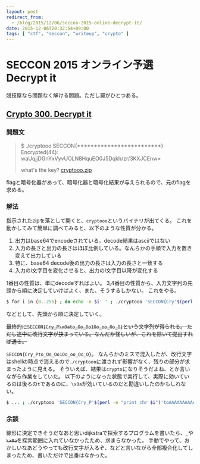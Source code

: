 ```yaml
---
layout: post
redirect_from:
  - /blog/2015/12/06/seccon-2015-online-decrypt-it/
date: 2015-12-06T20:32:54+09:00
tags: [ "ctf", "seccon", "writeup", "crypto" ]
---
```


# SECCON 2015 オンライン予選 Decrypt it

競技屋なら問題なく解ける問題。ただし罠がひとつある。

<!-- more -->

## [Crypto 300. Decrypt it](https://github.com/SECCON/SECCON2015_online_CTF/tree/master/Crypto/300_Decrypt%20it)

### 問題文

>   $ ./cryptooo SECCON{\*\*\*\*\*\*\*\*\*\*\*\*\*\*\*\*\*\*\*\*\*\*\*\*\*}
>   Encrypted(44): waUqjjDGnYxVyvUOLN8HquEO0J5Dqkh/zr/3KXJCEnw=
>   
>   what's the key?
>   [cryptooo.zip](https://github.com/SECCON/SECCON2015_online_CTF/blob/master/Crypto/300_Decrypt%20it/cryptooo.zip)

flagと暗号化器があって、暗号化器と暗号化結果が与えられるので、元のflagを求める。

### 解法

指示されたzipを落として開くと、`cryptooo`というバイナリが出てくる。
これを動かしてみて簡単に調べてみると、以下のような性質が分かる。

1.  出力はbase64でencodeされている。decode結果はasciiではない
2.  入力の長さと出力の長さはほぼ比例している。なんらかの手順で入力を置き変えて出力している
3.  特に、base64 decode後の出力の長さは入力の長さと一致する
4.  入力の$i$文字目を変化させると、出力の$i$文字目以降が変化する

1番目の性質は、単にdecodeすればよい。
3,4番目の性質から、入力文字列の先頭から順に決定していけばよく、また、そうするしかない。
これをやる。

``` sh
$ for i in {0..255} ; do echo -n $i' ' ; ./cryptooo 'SECCON{Cry'$(perl -e "print chr $i")'AAAAAAAAAAAAAAAAAAAAA}' | cut -d' ' -f2 | base64 -d | hexdump -C | head -n 1 ; done
```

などとして、先頭から順に決定していく。

<del> 最終的に`SECCON{Cry_P\x0ato_Oo_Oo1Oo_oo_Oo_O}`という文字列が得られる。
ただし途中に改行文字が挟まっている。なんだか怪しいが、これを除いて提出すれば通る。 </del>

`SECCON{Cry_Pto_Oo_Oo1Oo_oo_Oo_O}`。
なんらかのミスで混入したが、改行文字はshellの時点で消えるので`./cryptooo`に渡されず影響がなく、残りの部分が求まったように見える。
そういえば、結果は`crypto`になりそうだよね、とか言いながら作業をしていた。
以下のようになった状態で実行して、実際に効いているのは後ろの`t`であるのに、`\x0a`が効いているのだと勘違いしたのかもしれない。

``` sh
$ ... ; ./cryptooo 'SECCON{Cry_P'$(perl -e "print chr $i")'toAAAAAAAAAAAAAAAAA}' | ...
```

### 余談

線形に決定できそうだなあと思いdijkstraで探索するプログラムを書いたら、`_`や<del>`\x0a`</del>を探索範囲に入れていなかったため、求まらなかった。
手動でやって、おかしいなあどうやっても改行文字が入るぞ、などと言いながら全部複合化してしまったため、書いただけで出番はなかった。
